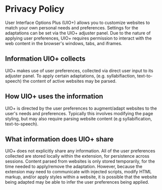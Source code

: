 # Privacy Policy

User Interface Options Plus (UIO+) allows you to customize websites to match your own personal needs and preferences.
Settings for the adaptations can be set via the UIO+ adjuster panel. Due to the nature of applying user preferences,
UIO+ requires permission to interact with the web content in the browser's windows, tabs, and iframes.

## Information UIO+ collects

UIO+ makes use of user preferences, collected via direct user input to its adjuster panel. To apply certain adaptations,
(e.g. syllabifiaction, text-to-speech) the content of active websites may be parsed.

## How UIO+ uses the information

UIO+ is directed by the user preferences to augment/adapt websites to the user's needs and preferences. Typically this
involves modifying the page styling, but may also require parsing website content (e.g syllabification, text-to-speech).

## What information does UIO+ share

UIO+ does not explicitly share any information. All of the user preferences collected are stored locally within the
extension, for persistence across sessions. Content parsed from websites is only stored temporarily, for the time needed
to apply/remove the adaptation. However, because the extension may need to communicate with injected scripts, modify
HTML markup, and/or apply styles within a website, it is possible that the website being adapted may be able to infer
the user preferences being applied.
